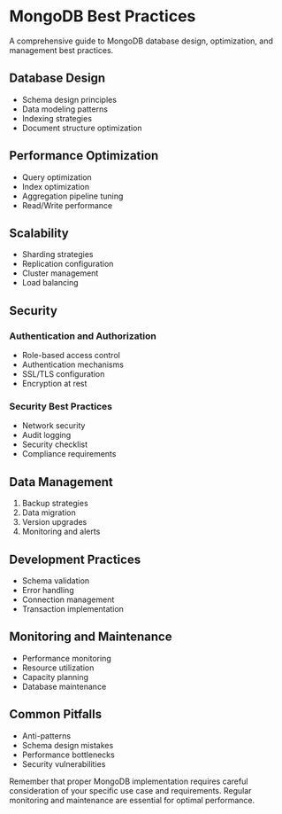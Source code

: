 # MongoDB Best Practices

A comprehensive guide to MongoDB database design, optimization, and management best practices.

## Database Design

- Schema design principles
- Data modeling patterns
- Indexing strategies
- Document structure optimization

## Performance Optimization

- Query optimization
- Index optimization
- Aggregation pipeline tuning
- Read/Write performance

## Scalability

- Sharding strategies
- Replication configuration
- Cluster management
- Load balancing

## Security

### Authentication and Authorization

- Role-based access control
- Authentication mechanisms
- SSL/TLS configuration
- Encryption at rest

### Security Best Practices

- Network security
- Audit logging
- Security checklist
- Compliance requirements

## Data Management

1. Backup strategies
2. Data migration
3. Version upgrades
4. Monitoring and alerts

## Development Practices

- Schema validation
- Error handling
- Connection management
- Transaction implementation

## Monitoring and Maintenance

- Performance monitoring
- Resource utilization
- Capacity planning
- Database maintenance

## Common Pitfalls

- Anti-patterns
- Schema design mistakes
- Performance bottlenecks
- Security vulnerabilities

Remember that proper MongoDB implementation requires careful consideration of your specific use case and requirements. Regular monitoring and maintenance are essential for optimal performance.
